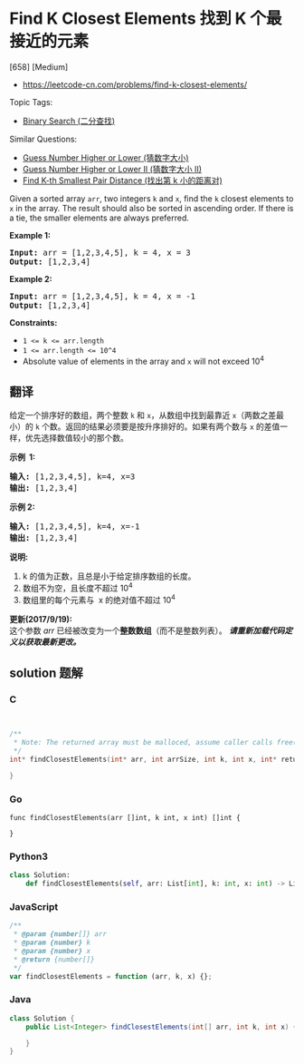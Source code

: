 # Find K Closest Elements 找到 K 个最接近的元素

[658] [Medium]

- https://leetcode-cn.com/problems/find-k-closest-elements/

Topic Tags:

- [Binary Search (二分查找)](https://leetcode-cn.com/tag/binary-search/)

Similar Questions:

- [Guess Number Higher or Lower (猜数字大小)](https://leetcode-cn.com/problems/guess-number-higher-or-lower/)
- [Guess Number Higher or Lower II (猜数字大小 II)](https://leetcode-cn.com/problems/guess-number-higher-or-lower-ii/)
- [Find K-th Smallest Pair Distance (找出第 k 小的距离对)](https://leetcode-cn.com/problems/find-k-th-smallest-pair-distance/)

Given a sorted array `arr`, two integers `k` and `x`, find the `k` closest elements to `x` in the array. The result should also be sorted in ascending order. If there is a tie, the smaller elements are always preferred.

**Example 1:**

<pre><strong>Input:</strong> arr = [1,2,3,4,5], k = 4, x = 3
<strong>Output:</strong> [1,2,3,4]
</pre>

**Example 2:**

<pre><strong>Input:</strong> arr = [1,2,3,4,5], k = 4, x = -1
<strong>Output:</strong> [1,2,3,4]
</pre>

**Constraints:**

- `1 <= k <= arr.length`
- `1 <= arr.length <= 10^4`
- Absolute value of elements in the array and `x` will not exceed 10<sup>4</sup>

## 翻译

给定一个排序好的数组，两个整数 `k` 和 `x`，从数组中找到最靠近 `x`（两数之差最小）的 `k` 个数。返回的结果必须要是按升序排好的。如果有两个数与 `x` 的差值一样，优先选择数值较小的那个数。

**示例  1:**

<pre><strong>输入:</strong> [1,2,3,4,5], k=4, x=3
<strong>输出:</strong> [1,2,3,4]
</pre>

**示例 2:**

<pre><strong>输入:</strong> [1,2,3,4,5], k=4, x=-1
<strong>输出:</strong> [1,2,3,4]
</pre>

**说明:**

1.  k 的值为正数，且总是小于给定排序数组的长度。
2.  数组不为空，且长度不超过 10<sup>4</sup>
3.  数组里的每个元素与  x 的绝对值不超过 10<sup>4</sup>

**更新(2017/9/19):**  
这个参数 _arr_ 已经被改变为一个**整数数组**（而不是整数列表）。 **_请重新加载代码定义以获取最新更改。_**

## solution 题解

### C

```c


/**
 * Note: The returned array must be malloced, assume caller calls free().
 */
int* findClosestElements(int* arr, int arrSize, int k, int x, int* returnSize){

}
```

### Go

```golang
func findClosestElements(arr []int, k int, x int) []int {

}
```

### Python3

```python
class Solution:
    def findClosestElements(self, arr: List[int], k: int, x: int) -> List[int]:
```

### JavaScript

```javascript
/**
 * @param {number[]} arr
 * @param {number} k
 * @param {number} x
 * @return {number[]}
 */
var findClosestElements = function (arr, k, x) {};
```

### Java

```java
class Solution {
    public List<Integer> findClosestElements(int[] arr, int k, int x) {

    }
}
```
